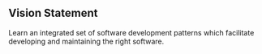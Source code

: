## Vision Statement

Learn an integrated set of software development patterns 
which facilitate developing and maintaining the right 
software.